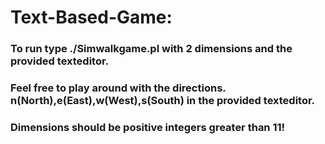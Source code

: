 # Text-Based-Game:

### To run type ./Simwalkgame.pl with 2 dimensions and the provided texteditor.
### Feel free to play around with the directions. n(North),e(East),w(West),s(South) in the provided texteditor. 
### Dimensions should be positive integers greater than 11! 
